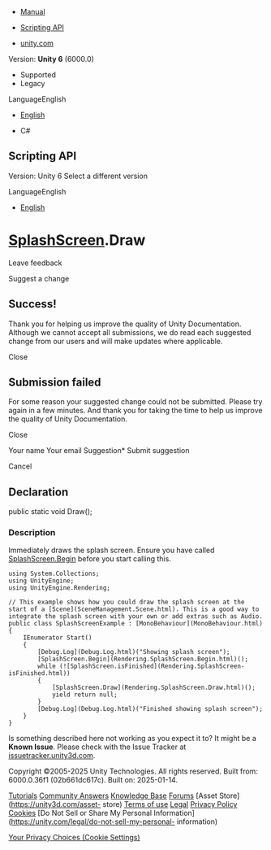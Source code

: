 [ ]()

  * [Manual](../Manual/index.html)
  * [Scripting API](../ScriptReference/index.html)

  * [unity.com](https://unity.com/)

Version: **Unity 6** (6000.0)

  * Supported
  * Legacy

LanguageEnglish

  * [English]()

  * C#

[ ](https://docs.unity3d.com)

## Scripting API

Version: Unity 6 Select a different version

LanguageEnglish

  * [English]()

#  [SplashScreen](Rendering.SplashScreen.html).Draw

Leave feedback

Suggest a change

## Success!

Thank you for helping us improve the quality of Unity Documentation. Although
we cannot accept all submissions, we do read each suggested change from our
users and will make updates where applicable.

Close

## Submission failed

For some reason your suggested change could not be submitted. Please <a>try
again</a> in a few minutes. And thank you for taking the time to help us
improve the quality of Unity Documentation.

Close

Your name Your email Suggestion* Submit suggestion

Cancel

[ ]()

## Declaration

public static void Draw();

### Description

Immediately draws the splash screen. Ensure you have called
[SplashScreen.Begin](Rendering.SplashScreen.Begin.html) before you start
calling this.

    
    
    using System.Collections;
    using UnityEngine;
    using UnityEngine.Rendering;  
      
    // This example shows how you could draw the splash screen at the start of a [Scene](SceneManagement.Scene.html). This is a good way to integrate the splash screen with your own or add extras such as Audio.
    public class SplashScreenExample : [MonoBehaviour](MonoBehaviour.html)
    {
        IEnumerator Start()
        {
            [Debug.Log](Debug.Log.html)("Showing splash screen");
            [SplashScreen.Begin](Rendering.SplashScreen.Begin.html)();
            while (![SplashScreen.isFinished](Rendering.SplashScreen-isFinished.html))
            {
                [SplashScreen.Draw](Rendering.SplashScreen.Draw.html)();
                yield return null;
            }
            [Debug.Log](Debug.Log.html)("Finished showing splash screen");
        }
    }
    

Is something described here not working as you expect it to? It might be a
**Known Issue**. Please check with the Issue Tracker at
[issuetracker.unity3d.com](https://issuetracker.unity3d.com).

Copyright ©2005-2025 Unity Technologies. All rights reserved. Built from:
6000.0.36f1 (02b661dc617c). Built on: 2025-01-14.

[Tutorials](https://unity3d.com/learn) [Community
Answers](https://answers.unity3d.com) [Knowledge
Base](https://support.unity3d.com/hc/en-us)
[Forums](https://forum.unity3d.com) [Asset Store](https://unity3d.com/asset-
store) [Terms of use](https://docs.unity3d.com/Manual/TermsOfUse.html)
[Legal](https://unity.com/legal) [Privacy
Policy](https://unity.com/legal/privacy-policy)
[Cookies](https://unity.com/legal/cookie-policy) [Do Not Sell or Share My
Personal Information](https://unity.com/legal/do-not-sell-my-personal-
information)

[Your Privacy Choices (Cookie Settings)](javascript:void\(0\);)

